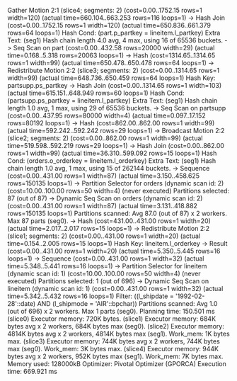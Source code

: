 Gather Motion 2:1  (slice4; segments: 2)  (cost=0.00..1752.15 rows=1 width=120) (actual time=660.104..663.253 rows=116 loops=1)
  ->  Hash Join  (cost=0.00..1752.15 rows=1 width=120) (actual time=650.836..661.379 rows=64 loops=1)
        Hash Cond: (part.p_partkey = lineitem.l_partkey)
        Extra Text: (seg1)   Hash chain length 4.0 avg, 4 max, using 16 of 65536 buckets.
        ->  Seq Scan on part  (cost=0.00..432.58 rows=20000 width=29) (actual time=0.168..5.318 rows=20063 loops=1)
        ->  Hash  (cost=1314.65..1314.65 rows=1 width=99) (actual time=650.478..650.478 rows=64 loops=1)
              ->  Redistribute Motion 2:2  (slice3; segments: 2)  (cost=0.00..1314.65 rows=1 width=99) (actual time=648.736..650.459 rows=64 loops=1)
                    Hash Key: partsupp.ps_partkey
                    ->  Hash Join  (cost=0.00..1314.65 rows=1 width=103) (actual time=615.151..648.949 rows=60 loops=1)
                          Hash Cond: (partsupp.ps_partkey = lineitem.l_partkey)
                          Extra Text: (seg1)   Hash chain length 1.0 avg, 1 max, using 29 of 65536 buckets.
                          ->  Seq Scan on partsupp  (cost=0.00..437.95 rows=80000 width=4) (actual time=0.097..17.152 rows=80192 loops=1)
                          ->  Hash  (cost=862.00..862.00 rows=1 width=99) (actual time=592.242..592.242 rows=29 loops=1)
                                ->  Broadcast Motion 2:2  (slice2; segments: 2)  (cost=0.00..862.00 rows=1 width=99) (actual time=519.598..592.219 rows=29 loops=1)
                                      ->  Hash Join  (cost=0.00..862.00 rows=1 width=99) (actual time=36.310..599.092 rows=15 loops=1)
                                            Hash Cond: (orders.o_orderkey = lineitem.l_orderkey)
                                            Extra Text: (seg1)   Hash chain length 1.0 avg, 1 max, using 15 of 262144 buckets.
                                            ->  Sequence  (cost=0.00..431.00 rows=1 width=87) (actual time=3.150..458.625 rows=150135 loops=1)
                                                  ->  Partition Selector for orders (dynamic scan id: 2)  (cost=10.00..100.00 rows=50 width=4) (never executed)
                                                        Partitions selected: 87 (out of 87)
                                                  ->  Dynamic Seq Scan on orders (dynamic scan id: 2)  (cost=0.00..431.00 rows=1 width=87) (actual time=3.131..418.882 rows=150135 loops=1)
                                                        Partitions scanned:  Avg 87.0 (out of 87) x 2 workers.  Max 87 parts (seg0).
                                            ->  Hash  (cost=431.00..431.00 rows=1 width=20) (actual time=2.017..2.017 rows=15 loops=1)
                                                  ->  Redistribute Motion 2:2  (slice1; segments: 2)  (cost=0.00..431.00 rows=1 width=20) (actual time=0.154..2.005 rows=15 loops=1)
                                                        Hash Key: lineitem.l_orderkey
                                                        ->  Result  (cost=0.00..431.00 rows=1 width=20) (actual time=5.350..5.445 rows=16 loops=1)
                                                              ->  Sequence  (cost=0.00..431.00 rows=1 width=32) (actual time=5.348..5.441 rows=16 loops=1)
                                                                    ->  Partition Selector for lineitem (dynamic scan id: 1)  (cost=10.00..100.00 rows=50 width=4) (never executed)
                                                                          Partitions selected: 1 (out of 696)
                                                                    ->  Dynamic Seq Scan on lineitem (dynamic scan id: 1)  (cost=0.00..431.00 rows=1 width=32) (actual time=5.342..5.432 rows=16 loops=1)
                                                                          Filter: ((l_shipdate = '1992-02-28'::date) AND (l_shipmode = 'AIR'::bpchar))
                                                                          Partitions scanned:  Avg 1.0 (out of 696) x 2 workers.  Max 1 parts (seg0).
Planning time: 150.501 ms
  (slice0)    Executor memory: 720K bytes.
  (slice1)    Executor memory: 684K bytes avg x 2 workers, 684K bytes max (seg0).
  (slice2)    Executor memory: 4814K bytes avg x 2 workers, 4814K bytes max (seg1).  Work_mem: 1K bytes max.
  (slice3)    Executor memory: 744K bytes avg x 2 workers, 744K bytes max (seg0).  Work_mem: 3K bytes max.
  (slice4)    Executor memory: 944K bytes avg x 2 workers, 952K bytes max (seg1).  Work_mem: 7K bytes max.
Memory used:  128000kB
Optimizer: Pivotal Optimizer (GPORCA)
Execution time: 669.921 ms